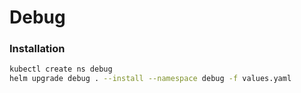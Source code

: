 # Debug
    
### Installation    
```bash
kubectl create ns debug
helm upgrade debug . --install --namespace debug -f values.yaml 
```
